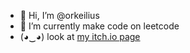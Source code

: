 - 👋 Hi, I’m @orkeilius
- 🌱 I’m currently make code on leetcode
- (◕‿◕) look at [my itch.io page](https://www.a-random-baguette.itch.io)
